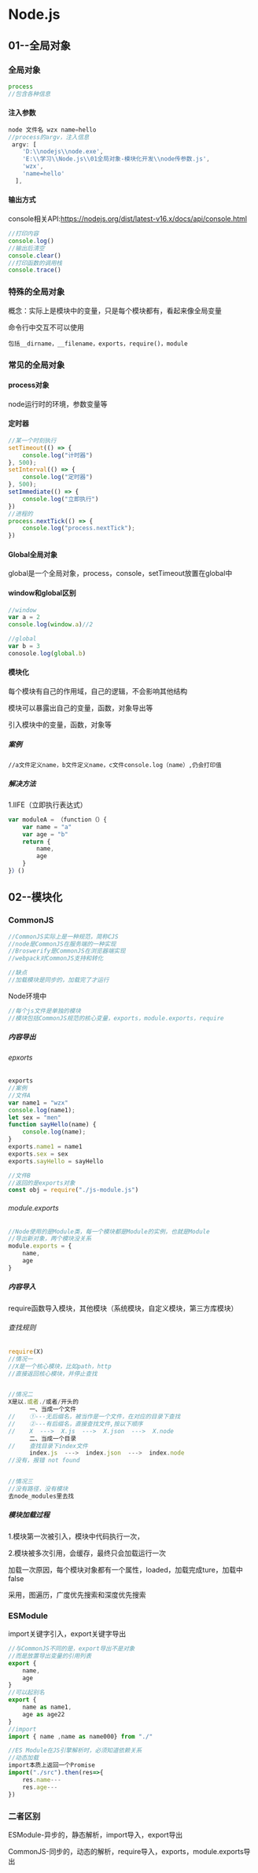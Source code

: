 # Node.js

## 01--全局对象

### 全局对象

```javascript
process
//包含各种信息
```

#### 注入参数

```javascript
node 文件名 wzx name=hello
//process的argv，注入信息
 argv: [
    'D:\\nodejs\\node.exe',
    'E:\\学习\\Node.js\\01全局对象-模块化开发\\node传参数.js',
    'wzx',
    'name=hello'
  ],
```

#### 输出方式

console相关API:https://nodejs.org/dist/latest-v16.x/docs/api/console.html

```javascript
//打印内容
console.log()
//输出后清空
console.clear()
//打印函数的调用栈
console.trace()
```

### 特殊的全局对象

概念：实际上是模块中的变量，只是每个模块都有，看起来像全局变量

命令行中交互不可以使用

```
包括__dirname，__filename，exports，require()，module
```

### 常见的全局对象

#### process对象 

node运行时的环境，参数变量等

#### 定时器

```javascript
//某一个时刻执行
setTimeout(() => {
    console.log("计时器")
}, 500);
setInterval(() => {
    console.log("定时器")
}, 500);
setImmediate(() => {
    console.log("立即执行")
})
//进程的
process.nextTick(() => {
    console.log("process.nextTick");
})
```

#### Global全局对象

global是一个全局对象，process，console，setTimeout放置在global中

#### window和global区别

```javascript
//window
var a = 2
console.log(window.a)//2

//global
var b = 3
conosole.log(global.b)
```

#### 模块化

每个模块有自己的作用域，自己的逻辑，不会影响其他结构

模块可以暴露出自己的变量，函数，对象导出等

引入模块中的变量，函数，对象等

##### 案例

```
//a文件定义name，b文件定义name，c文件console.log（name）,仍会打印值
```

##### 解决方法

1.IIFE（立即执行表达式）

```javascript
var moduleA = （function（）{
	var name = "a"
	var age = "b"
	return {
		name,
		age
	}
}）()
```

## 02--模块化

### CommonJS

```javascript
//CommonJS实际上是一种规范，简称CJS
//node是CommonJS在服务端的一种实现
//Broswerify是CommonJS在浏览器端实现
//webpack对CommonJS支持和转化

//缺点
//加载模块是同步的，加载完了才运行
```

Node环境中

```javascript
//每个js文件是单独的模块
//模块包括CommonJS规范的核心变量，exports，module.exports，require
```

##### 内容导出

###### epxorts

```javascript
exports
//案例
//文件A
var name1 = "wzx"
console.log(name1);
let sex = "men"
function sayHello(name) {
    console.log(name);
}
exports.name1 = name1
exports.sex = sex
exports.sayHello = sayHello

//文件B
//返回的是exports对象
const obj = require("./js-module.js")
```

###### module.exports

```javascript
//Node使用的是Module类，每一个模块都是Module的实例，也就是Module
//导出新对象，两个模块没关系
module.exports = {
	name,
	age
}
```

##### 内容导入

require函数导入模块，其他模块（系统模块，自定义模块，第三方库模块）

###### 查找规则

```javascript
require(X)
//情况一
//X是一个核心模块，比如path，http
//直接返回核心模块，并停止查找


//情况二
X是以.或者./或者/开头的
	  一、当成一个文件
//    ①---无后缀名，被当作是一个文件，在对应的目录下查找
//    ②---有后缀名，直接查找文件,按以下顺序
//	  X  --->  X.js  --->  X.json  --->  X.node
 	  二、当成一个目录
//	  查找目录下index文件
      index.js  --->  index.json  --->  index.node
//没有，报错 not found


//情况三
//没有路径，没有模块
去node_modules里去找
```

##### 模块加载过程

1.模块第一次被引入，模块中代码执行一次，

2.模块被多次引用，会缓存，最终只会加载运行一次

加载一次原因，每个模块对象都有一个属性，loaded，加载完成ture，加载中false

采用，图遍历，广度优先搜索和深度优先搜索

### ESModule

import关键字引入，export关键字导出

```javascript
//与CommonJS不同的是，export导出不是对象
//而是放置导出变量的引用列表
export {
	name,
	age
}
//可以起别名
export {
	name as name1,
	age as age22
}
//import
import { name ,name as name000} from "./"

//ES Module在JS引擎解析时，必须知道依赖关系
//动态加载
import本质上返回一个Promise
import("./src").then(res=>{
	res.name---
    res.age---
})
```

### 二者区别

ESModule-异步的，静态解析，import导入，export导出

CommonJS-同步的，动态的解析，require导入，exports，module.exports导出

